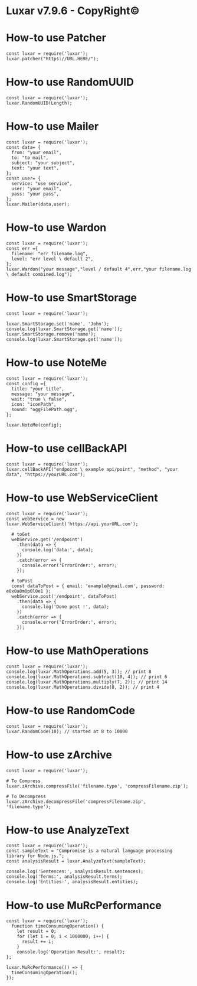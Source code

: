 # Luxar v7.9.6 - CopyRight©

  # How-to use Patcher
    const luxar = require('luxar');
    luxar.patcher("https://URL.HERE/");

  # How-to use RandomUUID
    const luxar = require('luxar');
    luxar.RandomUUID(Length);

  # How-to use Mailer
    const luxar = require('luxar');
    const data= {
      from: "your email",
      to: "to mail",
      subject: "your subject",
      text: "your text", 
    };
    const user= {
      service: "use service",
      user: "your email",
      pass: "your pass",
    };
    luxar.Mailer(data,user);

  # How-to use Wardon
    const luxar = require('luxar');
    const err ={
      filename: "err filename.log",
      level: "err level \ default 2",
    };
    luxar.Wardon("your message","level / default 4",err,"your filename.log \ default combined.log");

  # How-to use SmartStorage
    const luxar = require('luxar');

    luxar.SmartStorage.set('name', 'John');
    console.log(luxar.SmartStorage.get('name'));
    luxar.SmartStorage.remove('name');
    console.log(luxar.SmartStorage.get('name')); 

  # How-to use NoteMe
    const luxar = require('luxar');
    const config ={
      title: "your title",
      message: "your message",
      wait: "true \ false",
      icon: "iconPath",
      sound: "oggFilePath.ogg",
    };

    luxar.NoteMe(config);

  # How-to use cellBackAPI
    const luxar = require('luxar');
    luxar.cellBackAPI("endpoint \ example api/point", "method", "your data", "https://yourURL.com");

  # How-to use WebServiceClient
    const luxar = require('luxar');
    const webService = new luxar.WebServiceClient('https://api.yourURL.com');

      # toGet
      webService.get('/endpoint')
        .then(data => {
          console.log('data:', data);
        })
        .catch(error => {
          console.error('ErrorOrder:', error);
        });

      # toPost
      const dataToPost = { email: 'example@gmail.com', password: e0x0a0m0p0l0e1 };
      webService.post('/endpoint', dataToPost)
        .then(data => {
          console.log('Done post !', data);
        })
        .catch(error => {
          console.error('ErrorOrder:', error);
        });

  # How-to use MathOperations
    const luxar = require('luxar');
    console.log(luxar.MathOperations.add(5, 3)); // print 8
    console.log(luxar.MathOperations.subtract(10, 4)); // print 6
    console.log(luxar.MathOperations.multiply(7, 2)); // print 14
    console.log(luxar.MathOperations.divide(8, 2)); // print 4


  # How-to use RandomCode
    const luxar = require('luxar');
    luxar.RandomCode(10); // started at 8 to 10000

  # How-to use zArchive
    const luxar = require('luxar');

    # To Compress
    luxar.zArchive.compressFile('filename.type', 'compressFilename.zip');

    # To Decompress
    luxar.zArchive.decompressFile('compressFilename.zip', 'filename.type');

  # How-to use AnalyzeText
    const luxar = require('luxar');
    const sampleText = "Compromise is a natural language processing library for Node.js.";
    const analysisResult = luxar.AnalyzeText(sampleText);

    console.log('Sentences:', analysisResult.sentences);
    console.log('Terms:', analysisResult.terms);
    console.log('Entities:', analysisResult.entities);

  # How-to use MuRcPerformance
    const luxar = require('luxar');
      function timeConsumingOperation() {
        let result = 0;
        for (let i = 0; i < 1000000; i++) {
          result += i;
        }
        console.log('Operation Result:', result);
    };

    luxar.MuRcPerformance(() => {
      timeConsumingOperation();
    });





